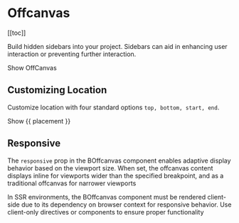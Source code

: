 # Offcanvas

<ComponentSidebar>

[[toc]]

</ComponentSidebar>

<div class="lead mb-5">

Build hidden sidebars into your project. Sidebars can aid in enhancing user interaction or preventing further interaction.

</div>

<HighlightCard>
  <BButton @click="click">Show OffCanvas</BButton>
  <BOffcanvas v-model="show" />
  <template #html>

```vue
<template>
  <BButton @click="click">Show OffCanvas</BButton>
  <BOffcanvas v-model="show" />
</template>

<script setup lang="ts">
import {ref} from 'vue'

const show = ref(false)

const click = () => {
  show.value = !show.value
}
</script>
```

  </template>
</HighlightCard>

## Customizing Location

Customize location with four standard options `top, bottom, start, end`.

<HighlightCard>
  <BButton
    v-for="placement in ['start', 'end', 'bottom', 'top']"
    :key="placement"
    @click="clickTwo(placement)"
    class="me-2"
  >
    Show {{ placement }}
  </BButton>
  <BOffcanvas v-model="show2" :placement="placement" />
  <template #html>

```vue
<template>
  <BButton @click="click" class="m-2">Show start</BButton>
  <BButton @click="click" class="m-2">Show end</BButton>
  <BButton @click="click" class="m-2">Show bottom</BButton>
  <BButton @click="click" class="m-2">Show top</BButton>

  <BOffcanvas v-model="show" :placement="placement" />
</template>

<script setup lang="ts">
const show = ref(false)
const placement = ref('start')

const click = (place = 'start') => {
  placement.value = place
  show.value = !show.value
}
</script>
```

  </template>
</HighlightCard>

## Responsive

The `responsive` prop in the BOffcanvas component enables adaptive display behavior based on the viewport size. When set, the offcanvas content displays inline for viewports wider than the specified breakpoint, and as a traditional offcanvas for narrower viewports

<NoteAlert>
In SSR environments, the BOffcanvas component must be rendered client-side due to its dependency on browser context for responsive behavior. Use client-only directives or components to ensure proper functionality
</NoteAlert>

<HighlightCard>
  <template #html>

```vue-html
<BOffcanvas responsive="md" />
```

  </template>
</HighlightCard>

<ComponentReference :data="data" />

<script setup lang="ts">
import {data} from '../../data/components/offcanvas.data'
import ComponentReference from '../../components/ComponentReference.vue'
import ComponentSidebar from '../../components/ComponentSidebar.vue'
import HighlightCard from '../../components/HighlightCard.vue'
import {BCard, BCardBody, BOffcanvas, BButton} from 'bootstrap-vue-next'
import {ref, computed} from 'vue'
import NoteAlert from './components/NoteAlert.vue'

const show = ref(false)
const show2 = ref(false)
const placement = ref('start')

const click = () => {
  show.value = !show.value
}

const clickTwo = (place ="start") => {
  console.log('c')
  placement.value = place
  show2.value = !show2.value
}
</script>

